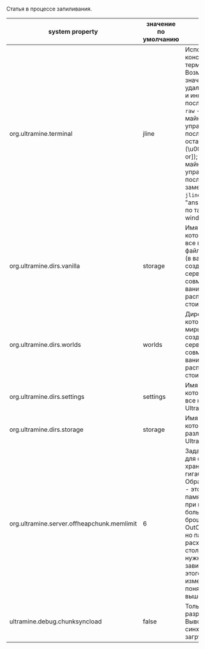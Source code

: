 Статья в процессе запиливания.

| system property | значение по умолчанию | описание |
| --------------- | --------------------- | -------- |
| org.ultramine.terminal | jline | Используемый консольный терминал. Возможные значения: `default` - удаляются все цвета и иные управляющие последовательности; `raw` - все майновские управляющие последовательности остаются как есть (\u00a7 + [0-9k-or]); `ansi` - все майновские управляющие последовательности заменяются на ANSI; `jline` - то же, что "ansi" + автокомплит по табу и поддержка windows терминала |
| org.ultramine.dirs.vanilla | storage | Имя директории, в которой создаются все ванильные файлы конфигурации (в ванилле они создаются в корне сервера). Для совместимости с ванильным расположением стоит указать `.` |
| org.ultramine.dirs.worlds | worlds | Директория, в которой создаются миры(в ванилле они создаются в корне сервера). Для совместимости с ванильным расположением стоит указать `.` |
| org.ultramine.dirs.settings | settings | Имя директории, в которой создаются все конфиги UltraMine |
| org.ultramine.dirs.storage | storage  | Имя директории, в которой хранятся различные данные UltraMine |
| org.ultramine.server.offheapchunk.memlimit | 6 | Задает лимит памяти для off-heap хранилища чанков в гигабайтах. Обратите внимание - это не выделение памяти, а **лимит**, т.е. при попытке занять больше будет брошено OutOfMemoryError, но памяти будет расходоваться столько, сколько нужно, вне зависимости от этого числа. Не изменяйте, если не поняли вышесказанного |
| ultramine.debug.chunksyncload | false | Только для разработчиков. Выводит в лог все синхронные загрузки чанков |